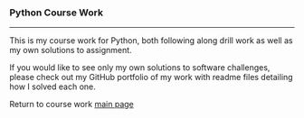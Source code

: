 ### Python Course Work
***

This is my course work for Python, both following along drill work as well as my own solutions to assignment.

If you would like to see only my own solutions to software challenges, please check out my GitHub portfolio of my work with readme files detailing how I solved each one.

Return to course work [main page](../../../)
